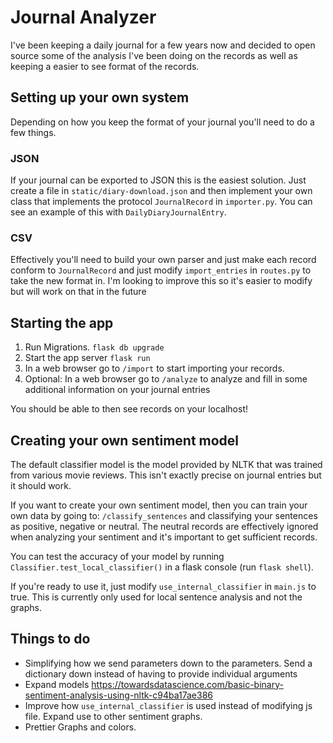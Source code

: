 # Journal Analyzer

I've been keeping a daily journal for a few years now and decided to open source some of the analysis I've been doing on the records as well as keeping a easier to see format of the records.

## Setting up your own system

Depending on how you keep the format of your journal you'll need to do a few things.

### JSON

If your journal can be exported to JSON this is the easiest solution. Just create a file in `static/diary-download.json` and then implement your own class that implements the protocol `JournalRecord` in `importer.py`. You can see an example of this with `DailyDiaryJournalEntry`. 

### CSV

Effectively you'll need to build your own parser and just make each record conform to `JournalRecord` and just modify `import_entries` in `routes.py` to take the new format in. I'm looking to improve this so it's easier to modify but will work on that in the future

## Starting the app

1) Run Migrations. `flask db upgrade`
2) Start the app server `flask run`
3) In a web browser go to `/import` to start importing your records. 
4) Optional: In a web browser go to `/analyze` to analyze and fill in some additional information on your journal entries

You should be able to then see records on your localhost!

## Creating your own sentiment model

The default classifier model is the model provided by NLTK that was trained from various movie reviews. This isn't exactly precise on journal entries but it should work.

If you want to create your own sentiment model, then you can train your own data by going to: `/classify_sentences` and classifying your sentences as positive, negative or neutral. The neutral records are effectively ignored when analyzing your sentiment and it's important to get sufficient records. 

You can test the accuracy of your model by running `Classifier.test_local_classifier()` in a flask console (run `flask shell`).

If you're ready to use it, just modify `use_internal_classifier` in `main.js` to true. This is currently only used for local sentence analysis and not the graphs. 

## Things to do

- Simplifying how we send parameters down to the parameters. Send a dictionary down instead of having to provide individual arguments
- Expand models https://towardsdatascience.com/basic-binary-sentiment-analysis-using-nltk-c94ba17ae386
- Improve how `use_internal_classifier` is used instead of modifying js file. Expand use to other sentiment graphs.
- Prettier Graphs and colors.